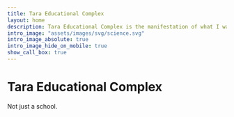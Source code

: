```yaml
---
title: Tara Educational Complex
layout: home
description: Tara Educational Complex is the manifestation of what I wanted to receive as a student
intro_image: "assets/images/svg/science.svg"
intro_image_absolute: true
intro_image_hide_on_mobile: true
show_call_box: true
---
```


# Tara Educational Complex

Not just a school.
